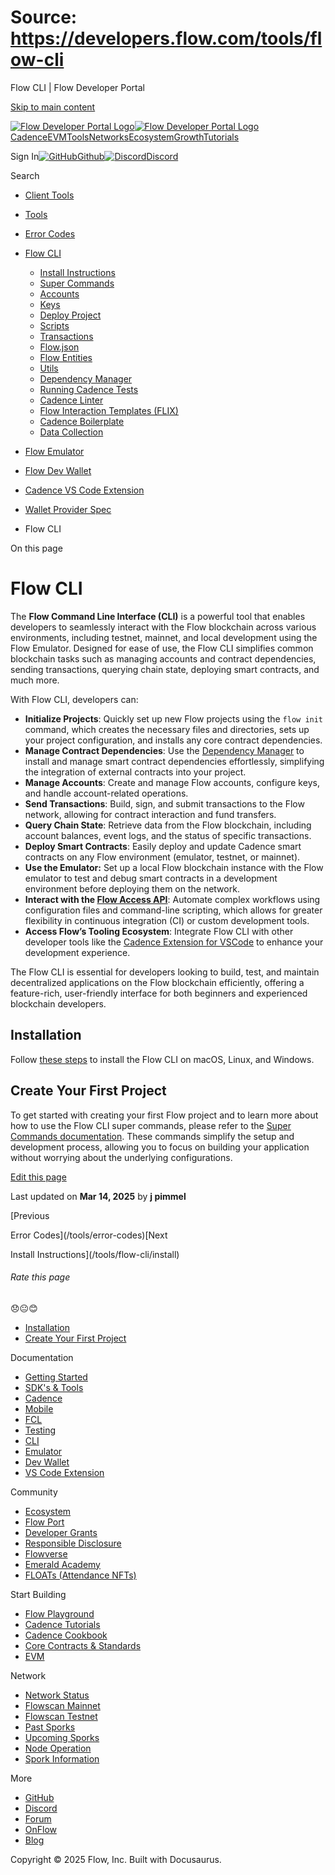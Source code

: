 # Source: https://developers.flow.com/tools/flow-cli

Flow CLI | Flow Developer Portal



[Skip to main content](#__docusaurus_skipToContent_fallback)

[![Flow Developer Portal Logo](/img/flow-docs-logo-dark.png)![Flow Developer Portal Logo](/img/flow-docs-logo-light.png)](/)[Cadence](/build/flow)[EVM](/evm/about)[Tools](/tools/clients)[Networks](/networks/flow-networks)[Ecosystem](/ecosystem)[Growth](/growth)[Tutorials](/tutorials)

Sign In[![GitHub]()Github](https://github.com/onflow)[![Discord]()Discord](https://discord.gg/flow)

Search

* [Client Tools](/tools/clients)
* [Tools](/tools)
* [Error Codes](/tools/error-codes)
* [Flow CLI](/tools/flow-cli)

  + [Install Instructions](/tools/flow-cli/install)
  + [Super Commands](/tools/flow-cli/super-commands)
  + [Accounts](/tools/flow-cli/accounts/get-accounts)
  + [Keys](/tools/flow-cli/keys/generate-keys)
  + [Deploy Project](/tools/flow-cli/deployment/start-emulator)
  + [Scripts](/tools/flow-cli/scripts/execute-scripts)
  + [Transactions](/tools/flow-cli/transactions/send-transactions)
  + [Flow.json](/tools/flow-cli/flow.json/initialize-configuration)
  + [Flow Entities](/tools/flow-cli/get-flow-data/get-blocks)
  + [Utils](/tools/flow-cli/utils/signature-generate)
  + [Dependency Manager](/tools/flow-cli/dependency-manager)
  + [Running Cadence Tests](/tools/flow-cli/tests)
  + [Cadence Linter](/tools/flow-cli/lint)
  + [Flow Interaction Templates (FLIX)](/tools/flow-cli/flix)
  + [Cadence Boilerplate](/tools/flow-cli/boilerplate)
  + [Data Collection](/tools/flow-cli/data-collection)
* [Flow Emulator](/tools/emulator)
* [Flow Dev Wallet](/tools/flow-dev-wallet)
* [Cadence VS Code Extension](/tools/vscode-extension)
* [Wallet Provider Spec](/tools/wallet-provider-spec)

* Flow CLI

On this page

# Flow CLI

The **Flow Command Line Interface (CLI)** is a powerful tool that enables developers to seamlessly interact with the Flow blockchain across various environments, including testnet, mainnet, and local development using the Flow Emulator. Designed for ease of use, the Flow CLI simplifies common blockchain tasks such as managing accounts and contract dependencies, sending transactions, querying chain state, deploying smart contracts, and much more.

With Flow CLI, developers can:

* **Initialize Projects**: Quickly set up new Flow projects using the `flow init` command, which creates the necessary files and directories, sets up your project configuration, and installs any core contract dependencies.
* **Manage Contract Dependencies**: Use the [Dependency Manager](/tools/flow-cli/dependency-manager) to install and manage smart contract dependencies effortlessly, simplifying the integration of external contracts into your project.
* **Manage Accounts**: Create and manage Flow accounts, configure keys, and handle account-related operations.
* **Send Transactions**: Build, sign, and submit transactions to the Flow network, allowing for contract interaction and fund transfers.
* **Query Chain State**: Retrieve data from the Flow blockchain, including account balances, event logs, and the status of specific transactions.
* **Deploy Smart Contracts**: Easily deploy and update Cadence smart contracts on any Flow environment (emulator, testnet, or mainnet).
* **Use the Emulator:** Set up a local Flow blockchain instance with the Flow emulator to test and debug smart contracts in a development environment before deploying them on the network.
* **Interact with the [Flow Access API](/http-api)**: Automate complex workflows using configuration files and command-line scripting, which allows for greater flexibility in continuous integration (CI) or custom development tools.
* **Access Flow’s Tooling Ecosystem**: Integrate Flow CLI with other developer tools like the [Cadence Extension for VSCode](https://marketplace.visualstudio.com/items?itemName=onflow.cadence) to enhance your development experience.

The Flow CLI is essential for developers looking to build, test, and maintain decentralized applications on the Flow blockchain efficiently, offering a feature-rich, user-friendly interface for both beginners and experienced blockchain developers.

## Installation[​](#installation "Direct link to Installation")

Follow [these steps](/tools/flow-cli/install) to install the Flow CLI on
macOS, Linux, and Windows.

## Create Your First Project[​](#create-your-first-project "Direct link to Create Your First Project")

To get started with creating your first Flow project and to learn more about how to use the Flow CLI super commands, please refer to the [Super Commands documentation](/tools/flow-cli/super-commands). These commands simplify the setup and development process, allowing you to focus on building your application without worrying about the underlying configurations.

[Edit this page](https://github.com/onflow/docs/tree/main/docs/tools/flow-cli/index.md)

Last updated on **Mar 14, 2025** by **j pimmel**

[Previous

Error Codes](/tools/error-codes)[Next

Install Instructions](/tools/flow-cli/install)

###### Rate this page

😞😐😊

* [Installation](#installation)
* [Create Your First Project](#create-your-first-project)

Documentation

* [Getting Started](/build/getting-started/contract-interaction)
* [SDK's & Tools](/tools)
* [Cadence](https://cadence-lang.org/docs/)
* [Mobile](/build/guides/mobile/overview)
* [FCL](/tools/clients/fcl-js)
* [Testing](/build/smart-contracts/testing)
* [CLI](/tools/flow-cli)
* [Emulator](/tools/emulator)
* [Dev Wallet](https://github.com/onflow/fcl-dev-wallet)
* [VS Code Extension](/tools/vscode-extension)

Community

* [Ecosystem](/ecosystem)
* [Flow Port](https://port.onflow.org/)
* [Developer Grants](https://github.com/onflow/developer-grants)
* [Responsible Disclosure](https://flow.com/flow-responsible-disclosure)
* [Flowverse](https://www.flowverse.co/)
* [Emerald Academy](https://academy.ecdao.org/)
* [FLOATs (Attendance NFTs)](https://floats.city/)

Start Building

* [Flow Playground](https://play.flow.com/)
* [Cadence Tutorials](https://cadence-lang.org/docs/tutorial/first-steps)
* [Cadence Cookbook](https://open-cadence.onflow.org)
* [Core Contracts & Standards](/build/core-contracts)
* [EVM](/evm/about)

Network

* [Network Status](https://status.onflow.org/)
* [Flowscan Mainnet](https://flowdscan.io/)
* [Flowscan Testnet](https://testnet.flowscan.io/)
* [Past Sporks](/networks/node-ops/node-operation/past-sporks)
* [Upcoming Sporks](/networks/node-ops/node-operation/upcoming-sporks)
* [Node Operation](/networks/node-ops)
* [Spork Information](/networks/node-ops/node-operation/spork)

More

* [GitHub](https://github.com/onflow)
* [Discord](https://discord.gg/flow)
* [Forum](https://forum.onflow.org/)
* [OnFlow](https://onflow.org/)
* [Blog](https://flow.com/blog)

Copyright © 2025 Flow, Inc. Built with Docusaurus.
